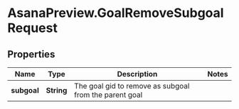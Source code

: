 # AsanaPreview.GoalRemoveSubgoalRequest

## Properties

Name | Type | Description | Notes
------------ | ------------- | ------------- | -------------
**subgoal** | **String** | The goal gid to remove as subgoal from the parent goal | 


